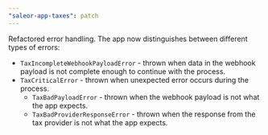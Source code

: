 ```yaml
---
"saleor-app-taxes": patch
---
```


Refactored error handling. The app now distinguishes between different types of errors:

- `TaxIncompleteWebhookPayloadError` - thrown when data in the webhook payload is not complete enough to continue with the process.
- `TaxCriticalError` - thrown when unexpected error occurs during the process.
  - `TaxBadPayloadError` - thrown when the webhook payload is not what the app expects.
  - `TaxBadProviderResponseError` - thrown when the response from the tax provider is not what the app expects.
